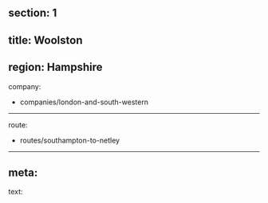 ﻿section: 1
----
title: Woolston
----
region: Hampshire
----
company:
- companies/london-and-south-western
----
route:
- routes/southampton-to-netley
----
meta:
----
text: